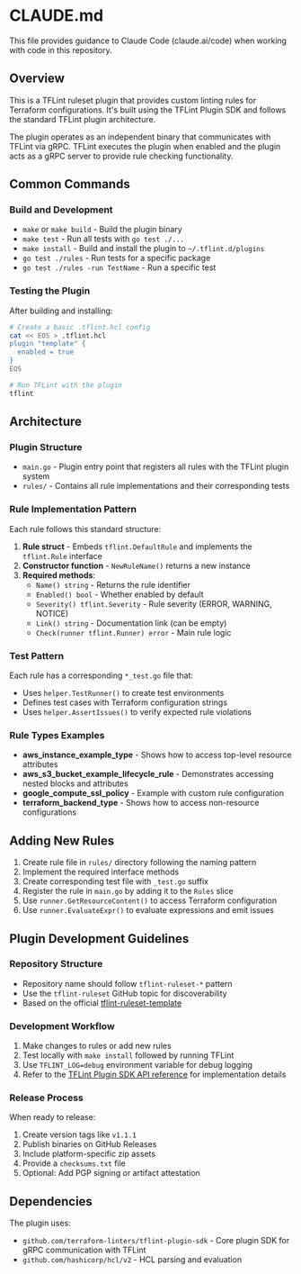 # CLAUDE.md

This file provides guidance to Claude Code (claude.ai/code) when working with code in this repository.

## Overview

This is a TFLint ruleset plugin that provides custom linting rules for Terraform configurations. It's built using the TFLint Plugin SDK and follows the standard TFLint plugin architecture.

The plugin operates as an independent binary that communicates with TFLint via gRPC. TFLint executes the plugin when enabled and the plugin acts as a gRPC server to provide rule checking functionality.

## Common Commands

### Build and Development
- `make` or `make build` - Build the plugin binary
- `make test` - Run all tests with `go test ./...`
- `make install` - Build and install the plugin to `~/.tflint.d/plugins`
- `go test ./rules` - Run tests for a specific package
- `go test ./rules -run TestName` - Run a specific test

### Testing the Plugin
After building and installing:
```bash
# Create a basic .tflint.hcl config
cat << EOS > .tflint.hcl
plugin "template" {
  enabled = true
}
EOS

# Run TFLint with the plugin
tflint
```

## Architecture

### Plugin Structure
- `main.go` - Plugin entry point that registers all rules with the TFLint plugin system
- `rules/` - Contains all rule implementations and their corresponding tests

### Rule Implementation Pattern
Each rule follows this standard structure:
1. **Rule struct** - Embeds `tflint.DefaultRule` and implements the `tflint.Rule` interface
2. **Constructor function** - `NewRuleName()` returns a new instance
3. **Required methods**:
   - `Name() string` - Returns the rule identifier
   - `Enabled() bool` - Whether enabled by default
   - `Severity() tflint.Severity` - Rule severity (ERROR, WARNING, NOTICE)
   - `Link() string` - Documentation link (can be empty)
   - `Check(runner tflint.Runner) error` - Main rule logic

### Test Pattern
Each rule has a corresponding `*_test.go` file that:
- Uses `helper.TestRunner()` to create test environments
- Defines test cases with Terraform configuration strings
- Uses `helper.AssertIssues()` to verify expected rule violations

### Rule Types Examples
- **aws_instance_example_type** - Shows how to access top-level resource attributes
- **aws_s3_bucket_example_lifecycle_rule** - Demonstrates accessing nested blocks and attributes
- **google_compute_ssl_policy** - Example with custom rule configuration
- **terraform_backend_type** - Shows how to access non-resource configurations

## Adding New Rules

1. Create rule file in `rules/` directory following the naming pattern
2. Implement the required interface methods
3. Create corresponding test file with `_test.go` suffix
4. Register the rule in `main.go` by adding it to the `Rules` slice
5. Use `runner.GetResourceContent()` to access Terraform configuration
6. Use `runner.EvaluateExpr()` to evaluate expressions and emit issues

## Plugin Development Guidelines

### Repository Structure
- Repository name should follow `tflint-ruleset-*` pattern
- Use the `tflint-ruleset` GitHub topic for discoverability
- Based on the official [tflint-ruleset-template](https://github.com/terraform-linters/tflint-ruleset-template)

### Development Workflow
1. Make changes to rules or add new rules
2. Test locally with `make install` followed by running TFLint
3. Use `TFLINT_LOG=debug` environment variable for debug logging
4. Refer to the [TFLint Plugin SDK API reference](https://github.com/terraform-linters/tflint-plugin-sdk) for implementation details

### Release Process
When ready to release:
1. Create version tags like `v1.1.1`
2. Publish binaries on GitHub Releases
3. Include platform-specific zip assets
4. Provide a `checksums.txt` file
5. Optional: Add PGP signing or artifact attestation

## Dependencies

The plugin uses:
- `github.com/terraform-linters/tflint-plugin-sdk` - Core plugin SDK for gRPC communication with TFLint
- `github.com/hashicorp/hcl/v2` - HCL parsing and evaluation